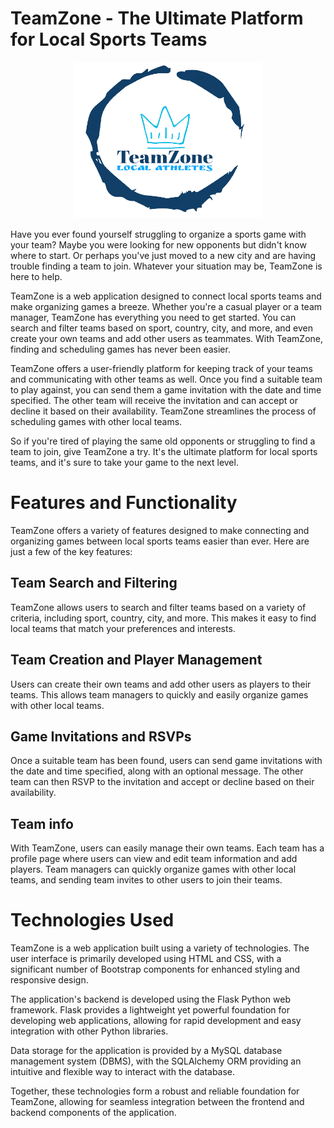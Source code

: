 # TeamZone - The Ultimate Platform for Local Sports Teams

<p align="center">
  <img src="https://github.com/saad-out/TeamZone/blob/main/web/static/images/app_logo.png" style="height: 250px; width:300px;"/>
</p>

Have you ever found yourself struggling to organize a sports game with your team? Maybe you were looking for new opponents but didn't know where to start. Or perhaps you've just moved to a new city and are having trouble finding a team to join. Whatever your situation may be, TeamZone is here to help.

TeamZone is a web application designed to connect local sports teams and make organizing games a breeze. Whether you're a casual player or a team manager, TeamZone has everything you need to get started. You can search and filter teams based on sport, country, city, and more, and even create your own teams and add other users as teammates. With TeamZone, finding and scheduling games has never been easier.

TeamZone offers a user-friendly platform for keeping track of your teams and communicating with other teams as well. Once you find a suitable team to play against, you can send them a game invitation with the date and time specified. The other team will receive the invitation and can accept or decline it based on their availability. TeamZone streamlines the process of scheduling games with other local teams.

So if you're tired of playing the same old opponents or struggling to find a team to join, give TeamZone a try. It's the ultimate platform for local sports teams, and it's sure to take your game to the next level.

# Features and Functionality
TeamZone offers a variety of features designed to make connecting and organizing games between local sports teams easier than ever. Here are just a few of the key features:

## Team Search and Filtering
TeamZone allows users to search and filter teams based on a variety of criteria, including sport, country, city, and more. This makes it easy to find local teams that match your preferences and interests.

## Team Creation and Player Management
Users can create their own teams and add other users as players to their teams. This allows team managers to quickly and easily organize games with other local teams.

## Game Invitations and RSVPs
Once a suitable team has been found, users can send game invitations with the date and time specified, along with an optional message. The other team can then RSVP to the invitation and accept or decline based on their availability.

## Team info
With TeamZone, users can easily manage their own teams. Each team has a profile page where users can view and edit team information and add players. Team managers can quickly organize games with other local teams, and sending team invites to other users to join their teams.

# Technologies Used
TeamZone is a web application built using a variety of technologies. The user interface is primarily developed using HTML and CSS, with a significant number of Bootstrap components for enhanced styling and responsive design.

The application's backend is developed using the Flask Python web framework. Flask provides a lightweight yet powerful foundation for developing web applications, allowing for rapid development and easy integration with other Python libraries.

Data storage for the application is provided by a MySQL database management system (DBMS), with the SQLAlchemy ORM providing an intuitive and flexible way to interact with the database.

Together, these technologies form a robust and reliable foundation for TeamZone, allowing for seamless integration between the frontend and backend components of the application.



